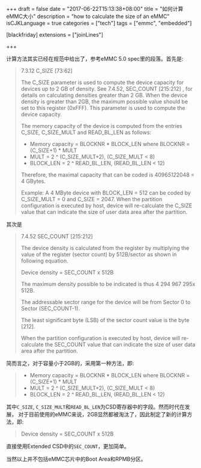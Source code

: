 +++
draft = false
date = "2017-06-22T15:13:38+08:00"
title = "如何计算eMMC大小"
description = "how to calculate the size of an eMMC"
isCJKLanguage = true
categories = ["tech"]
tags = ["emmc", "embedded"]

[blackfriday]
  extensions = ["joinLines"]

+++

计算方法其实已经在规范中给出了，参考eMMC 5.0 spec里的段落。首先是:

> 7.3.12 C_SIZE [73:62]
> 
> The C_SIZE parameter is used to compute the device capacity for devices up to 
> 2 GB of density. See 7.4.52, SEC_COUNT [215:212] , for details on calculating 
> densities greater than 2 GB. When the device density is greater than 2GB, the 
> maximum possible value should be set to this register (0xFFF). This parameter 
> is used to compute the device capacity.
> 
> The memory capacity of the device is computed from the entries C_SIZE, 
> C_SIZE_MULT and READ_BL_LEN as follows:
> 
> 	- Memory capacity = BLOCKNR * BLOCK_LEN where BLOCKNR = (C_SIZE+1) * MULT
> 	- MULT = 2 ^ (C_SIZE_MULT+2), (C_SIZE_MULT < 8)
> 	- BLOCK_LEN = 2 ^ READ_BL_LEN, (READ_BL_LEN < 12)
> 
> Therefore, the maximal capacity that can be coded is 4096*512*2048 = 4 GBytes.
> 
> Example: A 4 MByte device with BLOCK_LEN = 512 can be coded by C_SIZE_MULT = 0 
> and C_SIZE = 2047. When the partition configuration is executed by host, device
> will re-calculate the C_SIZE value that can indicate the size of user data area
> after the partition.

其次是

> 7.4.52 SEC_COUNT [215:212]
> 
> The device density is calculated from the register by multiplying the value of
> the register (sector count) by 512B/sector as shown in following equation.
> 
> 	Device density = SEC_COUNT x 512B
> 
> The maximum density possible to be indicated is thus 4 294 967 295x 512B.
> 
> The addressable sector range for the device will be from Sector 0 to Sector 
> (SEC_COUNT-1).
> 
> The least significant byte (LSB) of the sector count value is the byte [212].
> 
> When the partition configuration is executed by host, device will re-calculate
> the SEC_COUNT value that can indicate the size of user data area after the 
> partition.

简而言之，对于容量小于2GB的，采用第一种方法，即:

> 	- Memory capacity = BLOCKNR * BLOCK_LEN where BLOCKNR = (C_SIZE+1) * MULT
> 	- MULT = 2 ^ (C_SIZE_MULT+2), (C_SIZE_MULT < 8)
> 	- BLOCK_LEN = 2 ^ READ_BL_LEN, (READ_BL_LEN < 12)

其中`C_SIZE`, `C_SIZE_MULT`和`READ_BL_LEN`为CSD寄存器中的字段。然而时代在发展，
对于目前使用的eMMC来说，2GB显然都被淘汰了，因此制定了新的计算方法，即:

> 	Device density = SEC_COUNT x 512B

直接使用Extended CSD中的`SEC_COUNT`，更加简单。

当然以上并不包括eMMC芯片中的Boot Area和RPMB分区。
